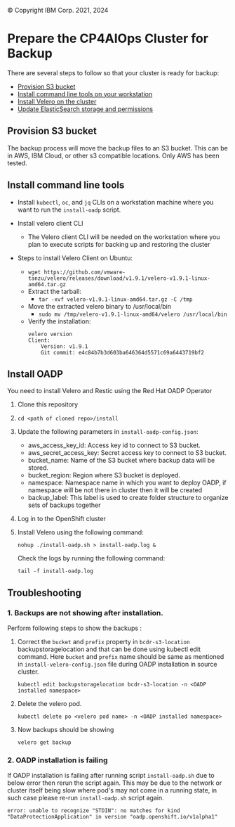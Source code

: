 © Copyright IBM Corp. 2021, 2024

# Prepare the CP4AIOps Cluster for Backup 

There are several steps to follow so that your cluster is ready for backup:
- [Provision S3 bucket](#provision-s3-bucket)
- [Install command line tools on your workstation](#install-command-line-tools)
- [Install Velero on the cluster](#install-velero)
- [Update ElasticSearch storage and permissions](#update-elasticsearch-storage-and-permissions)

## Provision S3 bucket
The backup process will move the backup files to an S3 bucket.   This can be in AWS, IBM Cloud, or other s3 compatible locations.  Only AWS has been tested.

## Install command line tools
- Install `kubectl`, `oc`, and `jq` CLIs on a workstation machine where you want to run the `install-oadp` script.
- Install velero client CLI
   - The Velero client CLI will be needed on the workstation where you plan to execute scripts for backing up and restoring the cluster
     
 - Steps to install Velero Client on Ubuntu:
     - `wget https://github.com/vmware-tanzu/velero/releases/download/v1.9.1/velero-v1.9.1-linux-amd64.tar.gz`
   - Extract the tarball:
     - `tar -xvf velero-v1.9.1-linux-amd64.tar.gz -C /tmp`
   - Move the extracted velero binary to /usr/local/bin
     - `sudo mv /tmp/velero-v1.9.1-linux-amd64/velero /usr/local/bin`
   - Verify the installation:
      ```
      velero version
      Client:
          Version: v1.9.1
          Git commit: e4c84b7b3d603ba646364d5571c69a6443719bf2
      ```


## Install OADP
You need to install Velero and Restic using the Red Hat OADP Operator

1. Clone this repository

2.   ```
     cd <path of cloned repo>/install
     ```

3. Update the following parameters in `install-oadp-config.json`:

     - aws_access_key_id: Access key id to connect to S3 bucket.
     - aws_secret_access_key: Secret access key to connect to S3 bucket.
     - bucket_name: Name of the S3 bucket where backup data will be stored.
     - bucket_region: Region where S3 bucket is deployed.
     - namespace: Namespace name in which you want to deploy OADP, if namespace will be not there in cluster then it will be created
     - backup_label: This label is used to create folder structure to organize sets of backups together
4. Log in to the OpenShift cluster

5. Install Velero using the following command:

     ```
     nohup ./install-oadp.sh > install-oadp.log &
     ```

     Check the logs by running the following command:

     ```
     tail -f install-oadp.log
     ```

## Troubleshooting

### 1. Backups are not showing after installation.

Perform following steps to show the backups :

1. Correct the `bucket` and `prefix` property in `bcdr-s3-location` backupstoragelocation and that can be done using kubectl edit command. Here `bucket` and `prefix` name should be same as mentioned in `install-velero-config.json` file during OADP installation in source cluster.

   `kubectl edit backupstoragelocation bcdr-s3-location -n <OADP installed namespace>`

2. Delete the velero pod.

   `kubectl delete po <velero pod name> -n <OADP installed namespace>`

3. Now backups should be showing

   `velero get backup`
   
### 2. OADP installation is failing

If OADP installation is failing after running script `install-oadp.sh` due to below error then rerun the script again. This may be due to the network or cluster itself being slow where pod's may not come in a running state, in such case please re-run `install-oadp.sh` script again.

```
error: unable to recognize "STDIN": no matches for kind "DataProtectionApplication" in version "oadp.openshift.io/v1alpha1"
```
